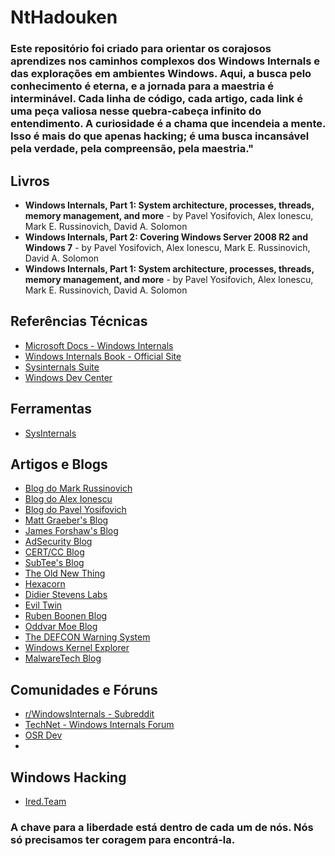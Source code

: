 # NtHadouken
### Este repositório foi criado para orientar os corajosos aprendizes nos caminhos complexos dos Windows Internals e das explorações em ambientes Windows. Aqui, a busca pelo conhecimento é eterna, e a jornada para a maestria é interminável. Cada linha de código, cada artigo, cada link é uma peça valiosa nesse quebra-cabeça infinito do entendimento. A curiosidade é a chama que incendeia a mente. Isso é mais do que apenas hacking; é uma busca incansável pela verdade, pela compreensão, pela maestria."

## Livros

- **Windows Internals, Part 1: System architecture, processes, threads, memory management, and more** - by Pavel Yosifovich, Alex Ionescu, Mark E. Russinovich, David A. Solomon
- **Windows Internals, Part 2: Covering Windows Server 2008 R2 and Windows 7** - by Pavel Yosifovich, Alex Ionescu, Mark E. Russinovich, David A. Solomon
- **Windows Internals, Part 1: System architecture, processes, threads, memory management, and more** - by Pavel Yosifovich, Alex Ionescu, Mark E. Russinovich, David A. Solomon

## Referências Técnicas

- [Microsoft Docs - Windows Internals](https://docs.microsoft.com/en-us/windows/win32/sysinfo/about-windows-internals)
- [Windows Internals Book - Official Site](https://www.microsoftpressstore.com/store/windows-internals-9780134855334)
- [Sysinternals Suite](https://docs.microsoft.com/en-us/sysinternals/)
- [Windows Dev Center](https://developer.microsoft.com/en-us/windows)

## Ferramentas
- [SysInternals](https://learn.microsoft.com/en-us/sysinternals/)

## Artigos e Blogs

- [Blog do Mark Russinovich](https://techcommunity.microsoft.com/t5/windows-blog-archive/bg-p/WindowsInsidersBlog)
- [Blog do Alex Ionescu](https://www.alex-ionescu.com/)
- [Blog do Pavel Yosifovich](http://www.codemachine.com/)
- [Matt Graeber's Blog](https://posts.specterops.io/@mattifestation)
- [James Forshaw's Blog](https://tyranidslair.blogspot.com/)
- [AdSecurity Blog](https://adsecurity.org/)
- [CERT/CC Blog](https://insights.sei.cmu.edu/authors/will-dormann/)
- [SubTee's Blog](https://blog.subt0x10n.com/)
- [The Old New Thing](https://devblogs.microsoft.com/oldnewthing/)
- [Hexacorn](https://www.hexacorn.com/blog/)
- [Didier Stevens Labs](https://blog.didierstevens.com/)
- [Evil Twin](https://eviltwin.red/)
- [Ruben Boonen Blog](https://rubenboonen.com/)
- [Oddvar Moe Blog](https://oddvar.moe/)
- [The DEFCON Warning System](https://www.defconwarningsystem.com/)
- [Windows Kernel Explorer](https://blog.xpnsec.com/)
- [MalwareTech Blog](https://www.malwaretech.com/)


## Comunidades e Fóruns

- [r/WindowsInternals - Subreddit](https://www.reddit.com/r/WindowsInternals/)
- [TechNet - Windows Internals Forum](https://social.technet.microsoft.com/Forums/en-US/home?category=windowsinternals)
- [OSR Dev](https://community.osr.com/)
- 

## Windows Hacking
- [Ired.Team](https://www.ired.team)

### A chave para a liberdade está dentro de cada um de nós. Nós só precisamos ter coragem para encontrá-la.
